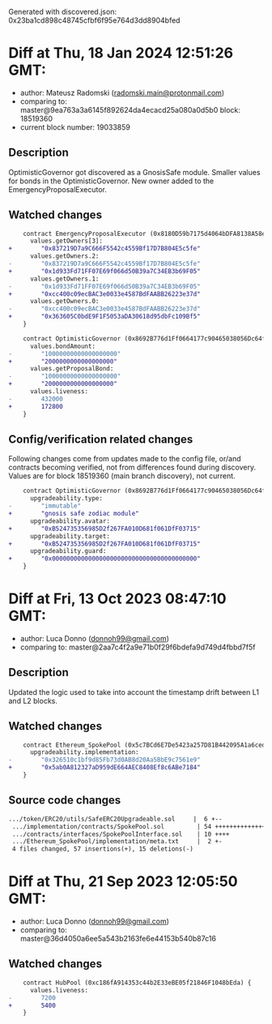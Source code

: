 Generated with discovered.json: 0x23ba1cd898c48745cfbf6f95e764d3dd8904bfed

# Diff at Thu, 18 Jan 2024 12:51:26 GMT:

- author: Mateusz Radomski (<radomski.main@protonmail.com>)
- comparing to: master@9ea763a3a6145f892624da4ecacd25a080a0d5b0 block: 18519360
- current block number: 19033859

## Description

OptimisticGovernor got discovered as a GnosisSafe module.
Smaller values for bonds in the OptimisticGovernor.
New owner added to the EmergencyProposalExecutor.

## Watched changes

```diff
    contract EmergencyProposalExecutor (0x8180D59b7175d4064bDFA8138A58e9baBFFdA44a) {
      values.getOwners[3]:
+        "0x837219D7a9C666F5542c4559Bf17D7B804E5c5fe"
      values.getOwners.2:
-        "0x837219D7a9C666F5542c4559Bf17D7B804E5c5fe"
+        "0x1d933Fd71FF07E69f066d50B39a7C34EB3b69F05"
      values.getOwners.1:
-        "0x1d933Fd71FF07E69f066d50B39a7C34EB3b69F05"
+        "0xcc400c09ecBAC3e0033e4587BdFAABB26223e37d"
      values.getOwners.0:
-        "0xcc400c09ecBAC3e0033e4587BdFAABB26223e37d"
+        "0x363605C0bdE9F1F5053aDA30618d95dbFc109Bf5"
    }
```

```diff
    contract OptimisticGovernor (0x8692B776d1Ff0664177c90465038056Dc64f8991) {
      values.bondAmount:
-        "10000000000000000000"
+        "2000000000000000000"
      values.getProposalBond:
-        "10000000000000000000"
+        "2000000000000000000"
      values.liveness:
-        432000
+        172800
    }
```

## Config/verification related changes

Following changes come from updates made to the config file,
or/and contracts becoming verified, not from differences found during
discovery. Values are for block 18519360 (main branch discovery), not current.

```diff
    contract OptimisticGovernor (0x8692B776d1Ff0664177c90465038056Dc64f8991) {
      upgradeability.type:
-        "immutable"
+        "gnosis safe zodiac module"
      upgradeability.avatar:
+        "0xB524735356985D2f267FA010D681f061DfF03715"
      upgradeability.target:
+        "0xB524735356985D2f267FA010D681f061DfF03715"
      upgradeability.guard:
+        "0x0000000000000000000000000000000000000000"
    }
```

# Diff at Fri, 13 Oct 2023 08:47:10 GMT:

- author: Luca Donno (<donnoh99@gmail.com>)
- comparing to: master@2aa7c4f2a9e71b0f29f6bdefa9d749d4fbbd7f5f

## Description

Updated the logic used to take into account the timestamp drift between L1 and L2 blocks.

## Watched changes

```diff
    contract Ethereum_SpokePool (0x5c7BCd6E7De5423a257D81B442095A1a6ced35C5) {
      upgradeability.implementation:
-        "0x326510c1bf9d85Fb73d0AB8d20Aa5BbE9c7561e9"
+        "0x5ab0A812327aD959dE664AEC8408Ef8c6ABe7184"
    }
```

## Source code changes

```diff
.../token/ERC20/utils/SafeERC20Upgradeable.sol     |  6 +--
 .../implementation/contracts/SpokePool.sol         | 54 +++++++++++++++++-----
 .../contracts/interfaces/SpokePoolInterface.sol    | 10 ++++
 .../Ethereum_SpokePool/implementation/meta.txt     |  2 +-
 4 files changed, 57 insertions(+), 15 deletions(-)
```

# Diff at Thu, 21 Sep 2023 12:05:50 GMT:

- author: Luca Donno (<donnoh99@gmail.com>)
- comparing to: master@36d4050a6ee5a543b2163fe6e44153b540b87c16

## Watched changes

```diff
    contract HubPool (0xc186fA914353c44b2E33eBE05f21846F1048bEda) {
      values.liveness:
-        7200
+        5400
    }
```
